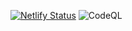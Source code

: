 [![Netlify Status](https://api.netlify.com/api/v1/badges/5b9373c7-1dce-4c01-bbcf-5bc2c1987b09/deploy-status)](https://app.netlify.com/sites/zesty-haupia-eb147d/deploys)
![CodeQL](https://github.com/ShlemenKirill/Save-children/workflows/CodeQL/badge.svg)

